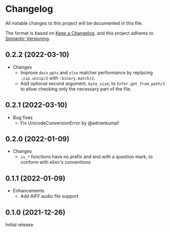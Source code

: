 # Changelog

All notable changes to this project will be documented in this file.

The format is based on [Keep a Changelog](https://keepachangelog.com/en/1.0.0/),
and this project adheres to [Semantic Versioning](https://semver.org/spec/v2.0.0.html).

## 0.2.2 (2022-03-10)

- Changes
  - Improve `docx` `pptx` and `xlsx` matcher performance by replacing `:zip.unzip/2` with `:binary.match/2`.
  - Add optional second argument, `byte_size`, to `Infer.get_from_path/2` to allow checking only the necessary part of the file.

## 0.2.1 (2022-03-10)

- Bug fixes
  - Fix UnicodeConversionError by @adriankumpf

## 0.2.0 (2022-01-09)

- Changes
  - `is_*` functions have no prefix and end with a question mark, to conform with elixir's conventions

## 0.1.1 (2022-01-09)

- Enhancements
  - Add AIFF audio file support

## 0.1.0 (2021-12-26)

Initial release

